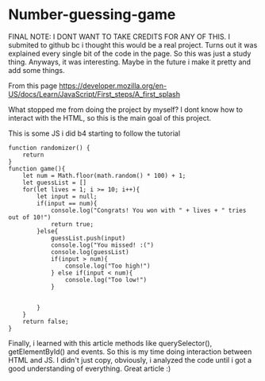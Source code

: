 # Number-guessing-game

FINAL NOTE: I DONT WANT TO TAKE CREDITS FOR ANY OF THIS. I submited to github bc i thought this would be a real project. Turns out it was explained every single bit of the code in the page. So this was just a study thing. Anyways, it was interesting. Maybe in the future i make it pretty and add some things.

From this page https://developer.mozilla.org/en-US/docs/Learn/JavaScript/First_steps/A_first_splash




What stopped me from doing the project by myself? I dont know how to interact with the HTML, so this is the main goal of this project.

This is some JS i did b4 starting to follow the tutorial


    function randomizer() {
        return 
    }
    function game(){
        let num = Math.floor(math.random() * 100) + 1;
        let guessList = []
        for(let lives = 1; i >= 10; i++){
            let input = null;
            if(input == num){
                console.log("Congrats! You won with " + lives + " tries out of 10!")
                return true;
            }else{
                guessList.push(input)
                console.log("You missed! :(")
                console.log(guessList)
                if(input > num){
                    console.log("Too high!")
                } else if(input < num){
                    console.log("Too low!")
                }


            }
        }
        return false;
    }



Finally, i learned with this article methods like querySelector(), getElementById() and events. So this is my time doing interaction between HTML and JS. I didn't just copy, obviously, i analyzed the code until i got a good understanding of everything. Great article :)